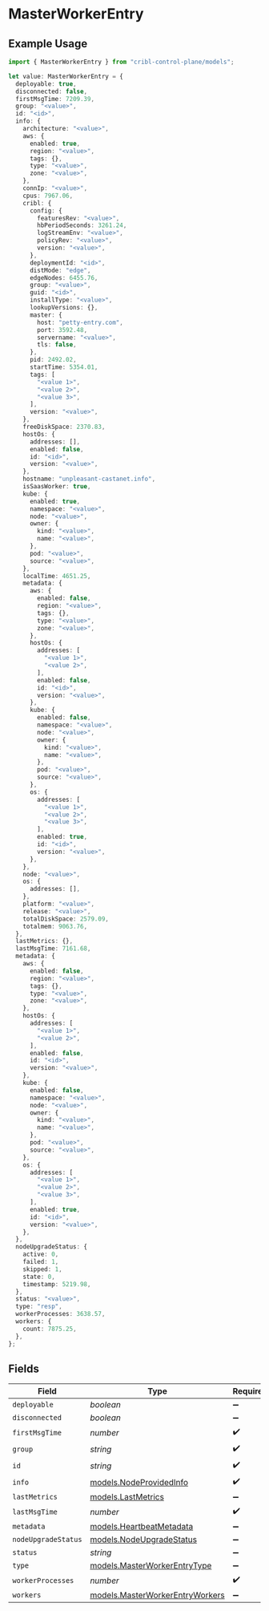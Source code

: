 # MasterWorkerEntry

## Example Usage

```typescript
import { MasterWorkerEntry } from "cribl-control-plane/models";

let value: MasterWorkerEntry = {
  deployable: true,
  disconnected: false,
  firstMsgTime: 7209.39,
  group: "<value>",
  id: "<id>",
  info: {
    architecture: "<value>",
    aws: {
      enabled: true,
      region: "<value>",
      tags: {},
      type: "<value>",
      zone: "<value>",
    },
    connIp: "<value>",
    cpus: 7967.06,
    cribl: {
      config: {
        featuresRev: "<value>",
        hbPeriodSeconds: 3261.24,
        logStreamEnv: "<value>",
        policyRev: "<value>",
        version: "<value>",
      },
      deploymentId: "<id>",
      distMode: "edge",
      edgeNodes: 6455.76,
      group: "<value>",
      guid: "<id>",
      installType: "<value>",
      lookupVersions: {},
      master: {
        host: "petty-entry.com",
        port: 3592.48,
        servername: "<value>",
        tls: false,
      },
      pid: 2492.02,
      startTime: 5354.01,
      tags: [
        "<value 1>",
        "<value 2>",
        "<value 3>",
      ],
      version: "<value>",
    },
    freeDiskSpace: 2370.83,
    hostOs: {
      addresses: [],
      enabled: false,
      id: "<id>",
      version: "<value>",
    },
    hostname: "unpleasant-castanet.info",
    isSaasWorker: true,
    kube: {
      enabled: true,
      namespace: "<value>",
      node: "<value>",
      owner: {
        kind: "<value>",
        name: "<value>",
      },
      pod: "<value>",
      source: "<value>",
    },
    localTime: 4651.25,
    metadata: {
      aws: {
        enabled: false,
        region: "<value>",
        tags: {},
        type: "<value>",
        zone: "<value>",
      },
      hostOs: {
        addresses: [
          "<value 1>",
          "<value 2>",
        ],
        enabled: false,
        id: "<id>",
        version: "<value>",
      },
      kube: {
        enabled: false,
        namespace: "<value>",
        node: "<value>",
        owner: {
          kind: "<value>",
          name: "<value>",
        },
        pod: "<value>",
        source: "<value>",
      },
      os: {
        addresses: [
          "<value 1>",
          "<value 2>",
          "<value 3>",
        ],
        enabled: true,
        id: "<id>",
        version: "<value>",
      },
    },
    node: "<value>",
    os: {
      addresses: [],
    },
    platform: "<value>",
    release: "<value>",
    totalDiskSpace: 2579.09,
    totalmem: 9063.76,
  },
  lastMetrics: {},
  lastMsgTime: 7161.68,
  metadata: {
    aws: {
      enabled: false,
      region: "<value>",
      tags: {},
      type: "<value>",
      zone: "<value>",
    },
    hostOs: {
      addresses: [
        "<value 1>",
        "<value 2>",
      ],
      enabled: false,
      id: "<id>",
      version: "<value>",
    },
    kube: {
      enabled: false,
      namespace: "<value>",
      node: "<value>",
      owner: {
        kind: "<value>",
        name: "<value>",
      },
      pod: "<value>",
      source: "<value>",
    },
    os: {
      addresses: [
        "<value 1>",
        "<value 2>",
        "<value 3>",
      ],
      enabled: true,
      id: "<id>",
      version: "<value>",
    },
  },
  nodeUpgradeStatus: {
    active: 0,
    failed: 1,
    skipped: 1,
    state: 0,
    timestamp: 5219.98,
  },
  status: "<value>",
  type: "resp",
  workerProcesses: 3638.57,
  workers: {
    count: 7875.25,
  },
};
```

## Fields

| Field                                                                    | Type                                                                     | Required                                                                 | Description                                                              |
| ------------------------------------------------------------------------ | ------------------------------------------------------------------------ | ------------------------------------------------------------------------ | ------------------------------------------------------------------------ |
| `deployable`                                                             | *boolean*                                                                | :heavy_minus_sign:                                                       | N/A                                                                      |
| `disconnected`                                                           | *boolean*                                                                | :heavy_minus_sign:                                                       | N/A                                                                      |
| `firstMsgTime`                                                           | *number*                                                                 | :heavy_check_mark:                                                       | N/A                                                                      |
| `group`                                                                  | *string*                                                                 | :heavy_check_mark:                                                       | N/A                                                                      |
| `id`                                                                     | *string*                                                                 | :heavy_check_mark:                                                       | N/A                                                                      |
| `info`                                                                   | [models.NodeProvidedInfo](../models/nodeprovidedinfo.md)                 | :heavy_check_mark:                                                       | N/A                                                                      |
| `lastMetrics`                                                            | [models.LastMetrics](../models/lastmetrics.md)                           | :heavy_minus_sign:                                                       | N/A                                                                      |
| `lastMsgTime`                                                            | *number*                                                                 | :heavy_check_mark:                                                       | N/A                                                                      |
| `metadata`                                                               | [models.HeartbeatMetadata](../models/heartbeatmetadata.md)               | :heavy_minus_sign:                                                       | N/A                                                                      |
| `nodeUpgradeStatus`                                                      | [models.NodeUpgradeStatus](../models/nodeupgradestatus.md)               | :heavy_minus_sign:                                                       | N/A                                                                      |
| `status`                                                                 | *string*                                                                 | :heavy_minus_sign:                                                       | N/A                                                                      |
| `type`                                                                   | [models.MasterWorkerEntryType](../models/masterworkerentrytype.md)       | :heavy_minus_sign:                                                       | N/A                                                                      |
| `workerProcesses`                                                        | *number*                                                                 | :heavy_check_mark:                                                       | N/A                                                                      |
| `workers`                                                                | [models.MasterWorkerEntryWorkers](../models/masterworkerentryworkers.md) | :heavy_minus_sign:                                                       | N/A                                                                      |
